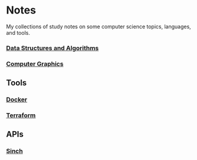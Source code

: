 # Notes

My collections of study notes on some computer science topics, languages, and tools.

### [Data Structures and Algorithms](./dsa/)

### [Computer Graphics](./cg/)

## Tools

### [Docker](./docker/)

### [Terraform](./terraform/)

## APIs

### [Sinch](./sinch/)
